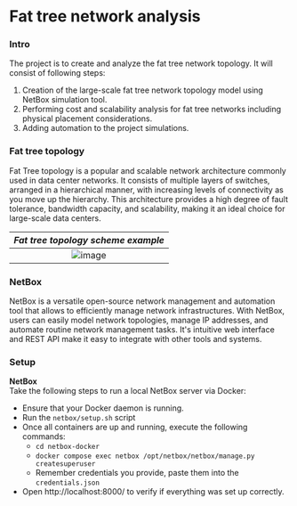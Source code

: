# Fat tree network analysis

### Intro
The project is to create and analyze the fat tree network topology. It will consist of following steps:
1. Creation of the large-scale fat tree network topology model using NetBox simulation tool.
2. Performing cost and scalability analysis for fat tree networks including physical placement considerations.
3. Adding automation to the project simulations.

### Fat tree topology
Fat Tree topology is a popular and scalable network architecture commonly used in data center networks. It consists of multiple layers of switches, arranged in a hierarchical manner, with increasing levels of connectivity as you move up the hierarchy. This architecture provides a high degree of fault tolerance, bandwidth capacity, and scalability, making it an ideal choice for large-scale data centers.

| *Fat tree topology scheme example* |
|:--:| 
| ![image](https://user-images.githubusercontent.com/72918433/236562694-c67308b1-7d7f-4dfc-b243-9119a1dcc5c5.png) | 


### NetBox
NetBox is a versatile open-source network management and automation tool that allows to efficiently manage network infrastructures. With NetBox, users can easily model network topologies, manage IP addresses, and automate routine network management tasks. It's intuitive web interface and REST API make it easy to integrate with other tools and systems.

### Setup
**NetBox**<br />
Take the following steps to run a local NetBox server via Docker:
* Ensure that your Docker daemon is running.
* Run the ```netbox/setup.sh``` script
* Once all containers are up and running, execute the following commands:
  * ```cd netbox-docker```
  * ```docker compose exec netbox /opt/netbox/netbox/manage.py createsuperuser```
  * Remember credentials you provide, paste them into the ```credentials.json```
* Open http://localhost:8000/ to verify if everything was set up correctly.